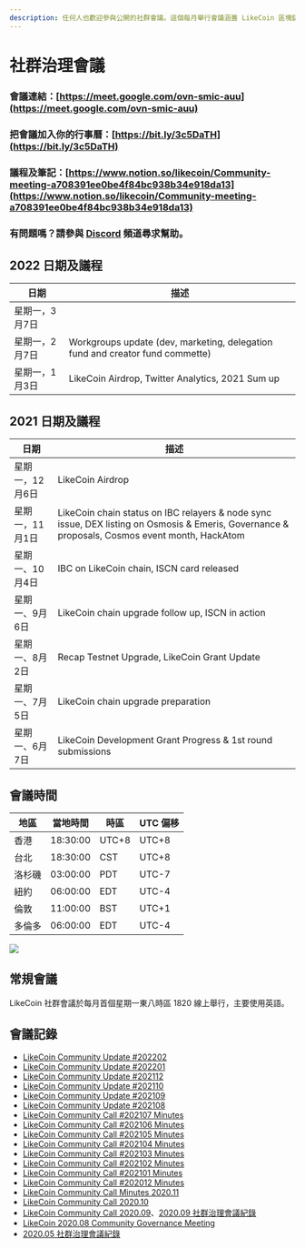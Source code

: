 ```yaml
---
description: 任何人也歡迎參與公開的社群會議。這個每月舉行會議涵蓋 LikeCoin 區塊鏈治理及生態發展
---
```


# 社群治理會議

### 會議連結：[https://meet.google.com/ovn-smic-auu](https://meet.google.com/ovn-smic-auu)

### 把會議加入你的行事曆：[https://bit.ly/3c5DaTH](https://bit.ly/3c5DaTH)

### 議程及筆記：[https://www.notion.so/likecoin/Community-meeting-a708391ee0be4f84bc938b34e918da13](https://www.notion.so/likecoin/Community-meeting-a708391ee0be4f84bc938b34e918da13)

### 有問題嗎？請參與 [Discord](http://discord.gg/likecoin) 頻道尋求幫助。

## **2022 日期及議程**

| **日期**   | **描述**                                                                        |
| -------- | ----------------------------------------------------------------------------- |
| 星期一，3月7日 |                                                                               |
| 星期一，2月7日 | Workgroups update (dev, marketing, delegation fund and creator fund commette) |
| 星期一，1月3日 | LikeCoin Airdrop, Twitter Analytics, 2021 Sum up                              |

## **2021 日期及議程**

| **日期**    | **描述**                                                                                                                                         |
| --------- | ---------------------------------------------------------------------------------------------------------------------------------------------- |
| 星期一，12月6日 | LikeCoin Airdrop                                                                                                                               |
| 星期一，11月1日 | LikeCoin chain status on IBC relayers & node sync issue, DEX listing on Osmosis & Emeris, Governance & proposals, Cosmos event month, HackAtom |
| 星期一、10月4日 | IBC on LikeCoin chain, ISCN card released                                                                                                      |
| 星期一、9月6日  | LikeCoin chain upgrade follow up, ISCN in action                                                                                               |
| 星期一、8月2日  | Recap Testnet Upgrade, LikeCoin Grant Update                                                                                                   |
| 星期一、7月5日  | LikeCoin chain upgrade preparation                                                                                                             |
| 星期一、6月7日  | LikeCoin Development Grant Progress & 1st round submissions                                                                                    |

## 會議時間

| **地**區 | **當地時間** | **時區** | **UTC 偏移** |
| ------ | -------- | ------ | ---------- |
| 香港     | 18:30:00 | UTC+8  | UTC+8      |
| 台北     | 18:30:00 | CST    | UTC+8      |
| 洛杉磯    | 03:00:00 | PDT    | UTC-7      |
| 紐約     | 06:00:00 | EDT    | UTC-4      |
| 倫敦     | 11:00:00 | BST    | UTC+1      |
| 多倫多    | 06:00:00 | EDT    | UTC-4      |

![](../../.gitbook/assets/likecoin\_ad70\_validators-01.png)

## 常規會議 <a href="#monthly" id="monthly"></a>

LikeCoin  社群會議於每月首個星期一東八時區 1820 線上舉行，主要使用英語。

## 會議記錄 <a href="#minutes" id="minutes"></a>



* [LikeCoin Community Update #202202](https://medium.com/p/17c025a79820)
* [LikeCoin Community Update #202201](https://medium.com/likecoin/likecoin-community-update-202201-56cd832486cd)
* [LikeCoin Community Update #202112](https://medium.com/likecoin/likecoin-community-update-202112-87ccb81518d1)
* [LikeCoin Community Update #202110](https://medium.com/likecoin/likecoin-community-update-202110-8b4b2aab4e4f)
* [LikeCoin Community Update #202109](https://medium.com/likecoin/likecoin-community-update-202109-a5722cb838dd)
* [LikeCoin Community Update #202108](https://medium.com/likecoin/likecoin-community-update-202108-abb71c67145c)
* [LikeCoin Community Call #202107 Minutes  ](https://medium.com/likecoin/likecoin-community-call-202107-minutes-7edeb276198d)
* [LikeCoin Community Call #202106 Minutes  ](https://medium.com/likecoin/likecoin-community-call-202106-minutes-3f971d47bf2f)
* [LikeCoin Community Call #202105 Minutes  ](https://medium.com/likecoin/likecoin-community-call-202105-minutes-be3e8bbfa9e5)
* [LikeCoin Community Call #202104 Minutes](https://medium.com/likecoin/likecoin-community-call-202104-minutes-a8e398e2a8a0)
* [LikeCoin Community Call #202103 Minutes](https://medium.com/likecoin/likecoin-community-call-202103-minutes-39c0f1c3d3d6)
* [LikeCoin Community Call #202102 Minutes](https://medium.com/likecoin/likecoin-community-call-202102-minutes-59a58295521)
* [LikeCoin Community Call #202101 Minutes  ](https://medium.com/likecoin/likecoin-community-call-202001-minutes-249fd43aebb4)
* [LikeCoin Community Call #202012 Minutes  ](https://medium.com/likecoin/likecoin-community-call-202012-minutes-72a9ba680e67)
* [LikeCoin Community Call Minutes 2020.11  ](https://medium.com/likecoin/likecoin-community-call-minutes-2020-11-5724d0923257)
* [LikeCoin Community Call 2020.10](https://medium.com/likecoin/likecoin-community-call-2020-10-df33b5a99fa7)
* [LikeCoin Community Call 2020.09](https://medium.com/likecoin/likecoin-community-call-2020-09-8531b7c7cfd3)、[2020.09 社群治理會議紀錄](https://matters.news/@ckxpress/like-coin-2020-09-%E7%A4%BE%E7%BE%A4%E6%B2%BB%E7%90%86%E6%9C%83%E8%AD%B0%E7%B4%80%E9%8C%84-bafyreiakhujndhwbwk53q6q55pr3rb3j64d75tamewgyfzjwmdpz2h7sfa)
* [LikeCoin 2020.08 Community Governance Meeting](https://medium.com/likecoin/likecoin-2020-08-community-governance-meeting-bfbfb54012c0)
* [2020.05 社群治理會議紀錄](https://matters.news/@likecoin/like-coin-%E7%A4%BE%E7%BE%A4%E6%9C%83%E8%AD%B0%E7%B4%80%E9%8C%84-2020-05-04-bafyreib5u65c4wtqd5rseezr63gos67xqqa2anyc4xbprqrtvvv5gidevq)
